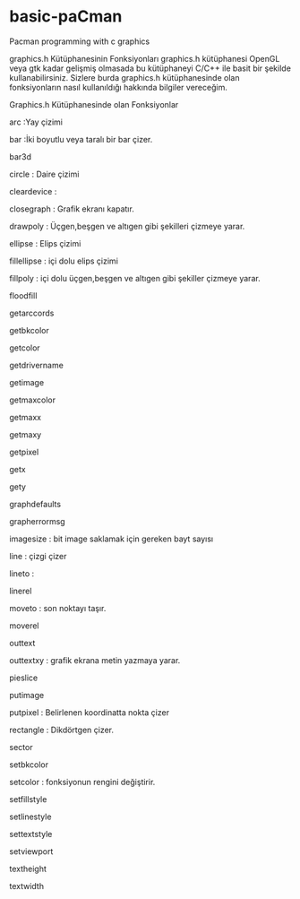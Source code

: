 # basic-paCman
Pacman programming with c graphics

graphics.h Kütüphanesinin Fonksiyonları
graphics.h kütüphanesi OpenGL veya gtk kadar gelişmiş olmasada bu kütüphaneyi C/C++ ile basit bir şekilde kullanabilirsiniz. Sizlere burda graphics.h kütüphanesinde olan fonksiyonların nasıl kullanıldığı hakkında bilgiler vereceğim.

Graphics.h Kütüphanesinde olan Fonksiyonlar

arc                      :Yay çizimi

bar                     :İki boyutlu veya taralı bir bar çizer.

bar3d

circle                : Daire çizimi

cleardevice      :

closegraph       : Grafik ekranı kapatır.

drawpoly         : Üçgen,beşgen ve altıgen gibi şekilleri çizmeye yarar.

ellipse              : Elips çizimi

fillellipse         : içi dolu elips çizimi

fillpoly             : içi dolu üçgen,beşgen ve altıgen gibi şekiller çizmeye yarar.

floodfill

getarccords

getbkcolor

getcolor

getdrivername

getimage

getmaxcolor

getmaxx

getmaxy

getpixel

getx

gety

graphdefaults

grapherrormsg

imagesize   : bit image saklamak için gereken bayt sayısı

line              : çizgi çizer

lineto          :

linerel

moveto       : son noktayı taşır.

moverel

outtext

outtextxy    : grafik ekrana metin yazmaya yarar.

pieslice

putimage

putpixel       : Belirlenen koordinatta nokta çizer

rectangle     : Dikdörtgen çizer.

sector

setbkcolor

setcolor         : fonksiyonun rengini değiştirir.

setfillstyle

setlinestyle

settextstyle

setviewport

textheight

textwidth
